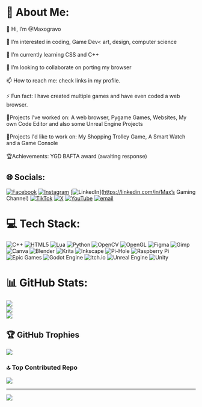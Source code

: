# 💫 About Me:
👋 Hi, I’m @Maxogravo<br><br>👀 I’m interested in coding, Game Dev< art, design, computer science<br><br>🌱 I’m currently learning CSS and C++<br><br>💞️ I’m looking to collaborate on porting my browser<br><br>📫 How to reach me: check links in my profile.<br><br>⚡ Fun fact: I have created multiple games and have even coded a web browser.<br><br>📝Projects I've worked on: A web browser, Pygame Games, Websites, My own Code Editor and also some Unreal Engine Projects<br><br>🧠Projects I'd like to work on: My Shopping Trolley Game, A Smart Watch and a Game Console<br><br>🏆Achievements: YGD BAFTA award (awaiting response)


## 🌐 Socials:
[![Facebook](https://img.shields.io/badge/Facebook-%231877F2.svg?logo=Facebook&logoColor=white)](https://facebook.com/Maxogravo) [![Instagram](https://img.shields.io/badge/Instagram-%23E4405F.svg?logo=Instagram&logoColor=white)](https://instagram.com/Maxogravo) [![LinkedIn](https://img.shields.io/badge/LinkedIn-%230077B5.svg?logo=linkedin&logoColor=white)](https://linkedin.com/in/Max’s Gaming Channel) [![TikTok](https://img.shields.io/badge/TikTok-%23000000.svg?logo=TikTok&logoColor=white)](https://tiktok.com/@@maxogravo) [![X](https://img.shields.io/badge/X-black.svg?logo=X&logoColor=white)](https://x.com/@GravoMaxo) [![YouTube](https://img.shields.io/badge/YouTube-%23FF0000.svg?logo=YouTube&logoColor=white)](https://youtube.com/@@Maxogravo) [![email](https://img.shields.io/badge/Email-D14836?logo=gmail&logoColor=white)](mailto:maxogravo@gmail.com) 

# 💻 Tech Stack:
![C++](https://img.shields.io/badge/c++-%2300599C.svg?style=for-the-badge&logo=c%2B%2B&logoColor=white) ![HTML5](https://img.shields.io/badge/html5-%23E34F26.svg?style=for-the-badge&logo=html5&logoColor=white) ![Lua](https://img.shields.io/badge/lua-%232C2D72.svg?style=for-the-badge&logo=lua&logoColor=white) ![Python](https://img.shields.io/badge/python-3670A0?style=for-the-badge&logo=python&logoColor=ffdd54) ![OpenCV](https://img.shields.io/badge/opencv-%23white.svg?style=for-the-badge&logo=opencv&logoColor=white) ![OpenGL](https://img.shields.io/badge/OpenGL-%23FFFFFF.svg?style=for-the-badge&logo=opengl) ![Figma](https://img.shields.io/badge/figma-%23F24E1E.svg?style=for-the-badge&logo=figma&logoColor=white) ![Gimp](https://img.shields.io/badge/Gimp-657D8B?style=for-the-badge&logo=gimp&logoColor=FFFFFF) ![Canva](https://img.shields.io/badge/Canva-%2300C4CC.svg?style=for-the-badge&logo=Canva&logoColor=white) ![Blender](https://img.shields.io/badge/blender-%23F5792A.svg?style=for-the-badge&logo=blender&logoColor=white) ![Krita](https://img.shields.io/badge/Krita-203759?style=for-the-badge&logo=krita&logoColor=EEF37B) ![Inkscape](https://img.shields.io/badge/Inkscape-e0e0e0?style=for-the-badge&logo=inkscape&logoColor=080A13) ![Pi-Hole](https://img.shields.io/badge/pihole-%2396060C.svg?style=for-the-badge&logo=pi-hole&logoColor=white) ![Raspberry Pi](https://img.shields.io/badge/-Raspberry_Pi-C51A4A?style=for-the-badge&logo=Raspberry-Pi) ![Epic Games](https://img.shields.io/badge/epicgames-%23313131.svg?style=for-the-badge&logo=epicgames&logoColor=white) ![Godot Engine](https://img.shields.io/badge/GODOT-%23FFFFFF.svg?style=for-the-badge&logo=godot-engine) ![Itch.io](https://img.shields.io/badge/Itch-%23FF0B34.svg?style=for-the-badge&logo=Itch.io&logoColor=white) ![Unreal Engine](https://img.shields.io/badge/unrealengine-%23313131.svg?style=for-the-badge&logo=unrealengine&logoColor=white) ![Unity](https://img.shields.io/badge/unity-%23000000.svg?style=for-the-badge&logo=unity&logoColor=white)
# 📊 GitHub Stats:
![](https://github-readme-stats.vercel.app/api?username=Maxogravo&theme=radical&hide_border=false&include_all_commits=true&count_private=true)<br/>
![](https://nirzak-streak-stats.vercel.app/?user=Maxogravo&theme=radical&hide_border=false)<br/>
![](https://github-readme-stats.vercel.app/api/top-langs/?username=Maxogravo&theme=radical&hide_border=false&include_all_commits=true&count_private=true&layout=compact)

## 🏆 GitHub Trophies
![](https://github-profile-trophy.vercel.app/?username=Maxogravo&theme=radical&no-frame=false&no-bg=false&margin-w=4)

### 🔝 Top Contributed Repo
![](https://github-contributor-stats.vercel.app/api?username=Maxogravo&limit=5&theme=radical&combine_all_yearly_contributions=true)

---
[![](https://visitcount.itsvg.in/api?id=Maxogravo&icon=6&color=7)](https://visitcount.itsvg.in)

<!-- Proudly created with GPRM ( https://gprm.itsvg.in ) -->
